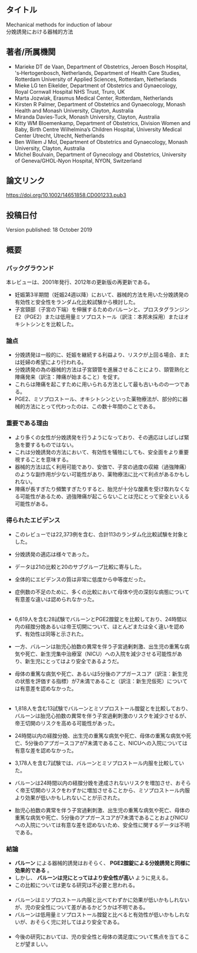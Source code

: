 ## タイトル
Mechanical methods for induction of labour  
分娩誘発における器械的方法

## 著者/所属機関
* Marieke DT de Vaan, Department of Obstetrics, Jeroen Bosch Hospital, 's‐Hertogenbosch, Netherlands, Department of Health Care Studies, Rotterdam University of Applied Sciences, Rotterdam, Netherlands
* Mieke LG ten Eikelder, Department of Obstetrics and Gynaecology, Royal Cornwall Hospital NHS Trust, Truro, UK
* Marta Jozwiak, Erasmus Medical Center, Rotterdam, Netherlands
* Kirsten R Palmer, Department of Obstetrics and Gynaecology, Monash Health and Monash University, Clayton, Australia
* Miranda Davies‐Tuck, Monash University, Clayton, Australia
* Kitty WM Bloemenkamp, Department of Obstetrics, Division Women and Baby, Birth Centre Wilhelmina’s Children Hospital, University Medical Center Utrecht, Utrecht, Netherlands
* Ben Willem J Mol, Department of Obstetrics and Gynaecology, Monash University, Clayton, Australia
* Michel Boulvain, Department of Gynecology and Obstetrics, University of Geneva/GHOL‐Nyon Hospital, NYON, Switzerland

## 論文リンク
https://doi.org/10.1002/14651858.CD001233.pub3

## 投稿日付
Version published: 18 October 2019 

## 概要
### バックグラウンド
本レビューは、2001年発行、2012年の更新版の再更新である。

* 妊娠第3半期間（妊娠24週以降）において、器械的方法を用いた分娩誘発の有効性と安全性をランダム化比較試験から検討した。
* 子宮頸部（子宮の下端）を伸展するためのバルーンと、プロスタグランジンE2（PGE2）または低用量ミソプロストール（訳注：本邦未採用）またはオキシトシンとを比較した。

### 論点
* 分娩誘発は一般的に、妊娠を継続する利益より、リスクが上回る場合、または妊婦の希望により行われる。
* 分娩誘発の為の器械的方法は子宮頸管を進展させることにより、頸管熟化と陣痛発来（訳注：陣痛が始まること）を促す。
* これらは陣痛を起こすために用いられる方法として最も古いものの一つである。
* PGE2、ミソプロストール、オキシトシンといった薬物療法が、部分的に器械的方法にとって代わったのは、この数十年間のことである。

### 重要である理由
* より多くの女性が分娩誘発を行うようになっており、その適応はしばしば緊急を要するものではない。
* これは分娩誘発の方法において、有効性を犠牲にしても、安全面をより重要視することを意味する。
* 器械的方法は広く利用可能であり、安価で、子宮の過度の収縮（過強陣痛）のような副作用が少ない可能性があり、薬物療法に比べて利点があるかもしれない。
* 陣痛が長すぎたり頻繁すぎたりすると、胎児が十分な酸素を受け取れなくなる可能性があるため、過強陣痛が起こらないことは児にとって安全といえる可能性がある。

### 得られたエビデンス
* このレビューでは22,373例を含む、合計113のランダム化比較試験を対象とした。
* 分娩誘発の適応は様々であった。
* データは21の比較と20のサブグループ比較に寄与した。
* 全体的にエビデンスの質は非常に低度から中等度だった。
* 症例数の不足のために、多くの比較において母体や児の深刻な病態について有意差な違いは認められなかった。  
　
* 6,619人を含む28試験でバルーンとPGE2腟錠とを比較しており、24時間以内の経腟分娩あるいは帝王切開について、ほとんどまたは全く違いを認めず、有効性は同等と示された。
* 一方、バルーンは胎児心拍数の異常を伴う子宮過剰刺激、出生児の重篤な病気や死亡、新生児集中治療室（NICU）への入院を減少させる可能性があり、新生児にとってはより安全であるようだ。
* 母体の重篤な病気や死亡、あるいは5分後のアプガースコア（訳注：新生児の状態を評価する指標）が7未満であること（訳注：新生児仮死）については有意差を認めなかった。  
　
* 1,818人を含む13試験でバルーンとミソプロストール腟錠とを比較しており、バルーンは胎児心拍数の異常を伴う子宮過剰刺激のリスクを減少させるが、帝王切開のリスクを高める可能性があった。
* 24時間以内の経腟分娩、出生児の重篤な病気や死亡、母体の重篤な病気や死亡、5分後のアプガースコアが7未満であること、NICUへの入院については有意な差を認めなかった。

* 3,178人を含む7試験では、バルーンとミソプロストール内服を比較していた。
* バルーンは24時間以内の経腟分娩を達成されないリスクを増加させ、おそらく帝王切開のリスクをわずかに増加させることから、ミソプロストール内服より効果が低いかもしれないことが示された。
* 胎児心拍数の異常を伴う子宮過剰刺激、出生児の重篤な病気や死亡、母体の重篤な病気や死亡、5分後のアプガースコアが7未満であることおよびNICUへの入院については有意な差を認めないため、安全性に関するデータは不明である。

### 結論
* **バルーン** による器械的誘発はおそらく、 **PGE2腟錠による分娩誘発と同様に効果的である** 。
* しかし、 **バルーンは児にとってはより安全性が高い** ように見える。
* この比較については更なる研究は不必要と思われる。  
　
* バルーンはミソプロストール内服と比べてわずかに効果が低いかもしれないが、児の安全性について差があるかどうかは不明である。
* バルーンは低用量ミソプロストール腟錠と比べると有効性が低いかもしれないが、おそらく児に対してはより安全である。  
　
* 今後の研究においては、児の安全性と母体の満足度について焦点を当てることが望ましい。
